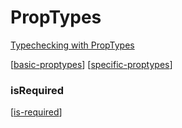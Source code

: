 # PropTypes

[Typechecking with PropTypes](https://reactjs.org/docs/typechecking-with-proptypes.html)

[[basic-proptypes]]
[[specific-proptypes]]

### isRequired

[[is-required]]

[//begin]: # "Autogenerated link references for markdown compatibility"
[basic-proptypes]: basic-proptypes/basic-proptypes "Basic PropTypes"
[specific-proptypes]: specific-proptypes/specific-proptypes "Specific PropTypes"
[is-required]: is-required "isRequired"
[//end]: # "Autogenerated link references"
